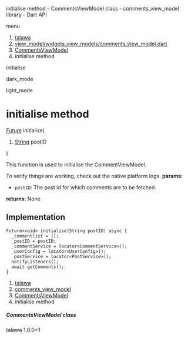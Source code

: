 




initialise method - CommentsViewModel class - comments\_view\_model library - Dart API







menu

1. [talawa](../../index.html)
2. [view\_model/widgets\_view\_models/comments\_view\_model.dart](../../file-___home_harshil_Desktop_open-source_palisadoes_talawa_lib_view_model_widgets_view_models_comments_view_model/)
3. [CommentsViewModel](../../file-___home_harshil_Desktop_open-source_palisadoes_talawa_lib_view_model_widgets_view_models_comments_view_model/CommentsViewModel-class.html)
4. initialise method

initialise


dark\_mode

light\_mode




# initialise method


[Future](https://api.flutter.dev/flutter/dart-core/Future-class.html)<void>
initialise(

1. [String](https://api.flutter.dev/flutter/dart-core/String-class.html) postID

)

This function is used to initialise the CommentViewModel.

To verify things are working, check out the native platform logs.
**params**:

* `postID`: The post id for which comments are to be fetched.

**returns**:
None


## Implementation

```
Future<void> initialise(String postID) async {
  _commentlist = [];
  _postID = postID;
  _commentService = locator<CommentService>();
  _userConfig = locator<UserConfig>();
  _postService = locator<PostService>();
  notifyListeners();
  await getComments();
}
```

 


1. [talawa](../../index.html)
2. [comments\_view\_model](../../file-___home_harshil_Desktop_open-source_palisadoes_talawa_lib_view_model_widgets_view_models_comments_view_model/)
3. [CommentsViewModel](../../file-___home_harshil_Desktop_open-source_palisadoes_talawa_lib_view_model_widgets_view_models_comments_view_model/CommentsViewModel-class.html)
4. initialise method

##### CommentsViewModel class





talawa
1.0.0+1






